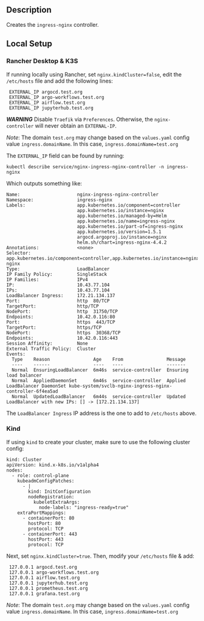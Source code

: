 ## Description
Creates the `ingress-nginx` controller.


## Local Setup

### Rancher Desktop & K3S
If running locally using Rancher, set `nginx.kindCluster=false`, edit the `/etc/hosts` file and add the following lines:

```
 EXTERNAL_IP argocd.test.org
 EXTERNAL_IP argo-workflows.test.org
 EXTERNAL_IP airflow.test.org
 EXTERNAL_IP jupyterhub.test.org
```

***WARNING*** Disable `Traefik` via `Preferences`. Otherwise, the `nginx-controller` will never obtain an `EXTERNAL-IP`.

*Note*: The domain `test.org` may change based on the `values.yaml` config value `ingress.domainName`. In this case, `ingress.domainName=test.org`

The `EXTERNAL_IP` field can be found by running:

```
kubectl describe service/nginx-ingress-nginx-controller -n ingress-nginx
```

Which outputs something like:

```
Name:                     nginx-ingress-nginx-controller
Namespace:                ingress-nginx
Labels:                   app.kubernetes.io/component=controller
                          app.kubernetes.io/instance=nginx
                          app.kubernetes.io/managed-by=Helm
                          app.kubernetes.io/name=ingress-nginx
                          app.kubernetes.io/part-of=ingress-nginx
                          app.kubernetes.io/version=1.5.1
                          argocd.argoproj.io/instance=nginx
                          helm.sh/chart=ingress-nginx-4.4.2
Annotations:              <none>
Selector:                 app.kubernetes.io/component=controller,app.kubernetes.io/instance=nginx,app.kubernetes.io/name=ingress-nginx
Type:                     LoadBalancer
IP Family Policy:         SingleStack
IP Families:              IPv4
IP:                       10.43.77.104
IPs:                      10.43.77.104
LoadBalancer Ingress:     172.21.134.137
Port:                     http  80/TCP
TargetPort:               http/TCP
NodePort:                 http  31750/TCP
Endpoints:                10.42.0.116:80
Port:                     https  443/TCP
TargetPort:               https/TCP
NodePort:                 https  30368/TCP
Endpoints:                10.42.0.116:443
Session Affinity:         None
External Traffic Policy:  Cluster
Events:
  Type    Reason                Age    From                Message
  ----    ------                ----   ----                -------
  Normal  EnsuringLoadBalancer  6m46s  service-controller  Ensuring load balancer
  Normal  AppliedDaemonSet      6m46s  service-controller  Applied LoadBalancer DaemonSet kube-system/svclb-nginx-ingress-nginx-controller-6f4ea5ad
  Normal  UpdatedLoadBalancer   6m44s  service-controller  Updated LoadBalancer with new IPs: [] -> [172.21.134.137]
```

The `LoadBalancer Ingress` IP address is the one to add to `/etc/hosts` above.

### Kind
If using `kind` to create your cluster, make sure to use the following cluster config:

```
kind: Cluster
apiVersion: kind.x-k8s.io/v1alpha4
nodes:
  - role: control-plane
    kubeadmConfigPatches:
      - |
        kind: InitConfiguration
        nodeRegistration:
          kubeletExtraArgs:
            node-labels: "ingress-ready=true"
    extraPortMappings:
      - containerPort: 80
        hostPort: 80
        protocol: TCP
      - containerPort: 443
        hostPort: 443
        protocol: TCP
```

Next, set `nginx.kindCluster=true`. Then, modify your `/etc/hosts` file & add:

```
 127.0.0.1 argocd.test.org
 127.0.0.1 argo-workflows.test.org
 127.0.0.1 airflow.test.org
 127.0.0.1 jupyterhub.test.org
 127.0.0.1 prometheus.test.org
 127.0.0.1 grafana.test.org
```

*Note*: The domain `test.org` may change based on the `values.yaml` config value `ingress.domainName`. In this case, `ingress.domainName=test.org`